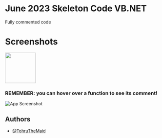 # June 2023 Skeleton Code VB.NET
Fully commented code


# Screenshots

<img src="https://cdn.discordapp.com/attachments/467018961259855872/1103023416136704020/image.png" width="100" height="100">


### REMEMBER: you can hover over a function to see its comment!
![App Screenshot](https://cdn.discordapp.com/attachments/467018961259855872/1103022544388374618/NVIDIA_Share_zMjfgu5Kfw.gif)

## Authors

- [@TohruTheMaid](https://github.com/TohruTheMaid)
